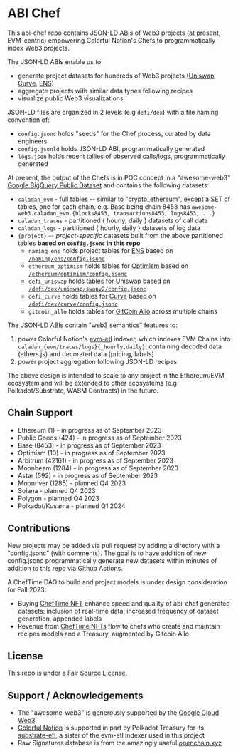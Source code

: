 # ABI Chef

This abi-chef repo contains JSON-LD ABIs of Web3 projects (at present, EVM-centric) empowering Colorful Notion's Chefs to programmatically index Web3 projects.

The JSON-LD ABIs enable us to:
* generate project datasets for hundreds of Web3 projects ([Uniswap](/defi/uniswap), [Curve](/defi/dex/curve), [ENS](/naming/ens)) 
* aggregate projects with similar data types following recipes 
* visualize public Web3 visualizations 

JSON-LD files are organized in 2 levels (e.g `defi/dex`) with a file naming convention of:
* `config.jsonc` holds "seeds" for the Chef process, curated by data engineers
* `config.jsonld` holds JSON-LD ABI, programmatically generated
* `logs.json` holds recent tallies of observed calls/logs, programmatically generated

At present, the output of the Chefs is in POC concept in a "awesome-web3" [Google BigQuery Public Dataset](https://cloud.google.com/bigquery/public-data) and contains the following datasets:
 * `caladan_evm` - full tables -- similar to "crypto_ethereum", except a SET of tables, one for each chain, e.g. Base being chain 8453 has `awesome-web3.caladan_evm.{blocks8453, transactions8453, logs8453, ...}`
 * `caladan_traces` - partitioned { hourly, daily } datasets of call data 
 * `caladan_logs` - partitioned { hourly, daily } datasets of log data
 * `{project}` -- _project-specific_ datasets built from the above partitioned tables **based on `config.jsonc` in this repo**
   - `naming_ens` holds project tables for [ENS](https://ens.domains/) based on [`/naming/ens/config.jsonc`](/naming/ens/config.jsonc)
   - `ethereum_optimism`  holds tables for [Optimism](https://www.optimism.io/)  based on [`/ethereum/optimism/config.jsonc`](/naming/ens/config.jsonc)
   - `defi_uniswap`  holds tables for [Uniswap](https://app.uniswap.org/) based on [`/defi/dex/uniswap/swapv2/config.jsonc`](/defi/dex/uniswap/swapv2/config.jsonc)
   - `defi_curve`  holds tables for [Curve](https://curve.fi/) based on [`/defi/dex/curve/config.jsonc`](/defi/dex/curve/config.jsonc)
   - `gitcoin_allo`  holds tables for [GitCoin Allo](https://allo.gitcoin.co/) across multiple chains

The JSON-LD ABIs contain "web3 semantics" features to:
1. power Colorful Notion's [evm-etl](https://github.com/colorfulnotion/evm-etl) indexer, which indexes EVM Chains into `caladan_{evm/traces/logs}{_hourly,daily}`, containing decoded data (ethers.js) and decorated data (pricing, labels)
2. power project aggregation following JSON-LD recipes

The above design is intended to scale to any project in the Ethereum/EVM ecosystem and will be extended to other ecosystems (e.g Polkadot/Substrate, WASM Contracts) in the future.

## Chain Support

* Ethereum (1) - in progress as of September 2023
* Public Goods (424) - in progress as of September 2023
* Base (8453) - in progress as of September 2023
* Optimism (10) - in progress as of September 2023
* Arbitrum (42161) - in progress as of September 2023
* Moonbeam (1284) - in progress as of September 2023
* Astar (592) - in progress as of September 2023
* Moonriver (1285) - planned Q4 2023
* Solana - planned Q4 2023
* Polygon - planned Q4 2023
* Polkadot/Kusama - planned Q1 2024

## Contributions

New projects may be added via pull request by adding a directory with
a "config.jsonc" (with comments).  The goal is to have addition of new
config.jsonc programmatically generate new datasets within minutes of
addition to this repo via Github Actions.

A ChefTime DAO to build and project models is under design consideration for Fall 2023:
 * Buying [ChefTime NFT](/cheftime) enhance speed and quality of abi-chef generated datasets: inclusion of real-time data, increased frequency of dataset generation, appended labels
 * Revenue from [ChefTime NFTs](/cheftime) flow to chefs who create and maintain recipes models and a Treasury, augmented by Gitcoin Allo

## License

This repo is under a [Fair Source License](LICENSE).

## Support / Acknowledgements

* The "awesome-web3" is generously supported by the [Google Cloud Web3](https://cloud.google.com/web3)
* [Colorful Notion](https://colorfulnotion.com) is supported in part by Polkadot Treasury for its [substrate-etl](https://github.com/colorfulnotion/substrate-etl), a sister of the evm-etl indexer used in this project
* Raw Signatures database is from the amazingly useful [openchain.xyz](https://openchain.xyz)






